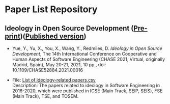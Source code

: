 # Paper List Repository

## Ideology in Open Source Development ([Pre-print](https://arxiv.org/abs/2104.12732))([Published version](https://ieeexplore.ieee.org/document/9463210))

* Yue, Y., Yu, X., You, X., Wang, Y., Redmiles, D. *Ideology in Open Source Development*, The 14th International Conference on Cooperative and Human Aspects of Software Engineering (CHASE 2021, Virtual, originally Madrid, Spain), May 20-21, 2021, 10 pp., doi: 10.1109/CHASE52884.2021.00016 

* File: [List of ideology-related papers.csv](https://github.com/dylan-yue/paper_list/blob/main/List%20of%20ideology-related%20papers.csv) \
Description: The papers related to ideology in Software Engineering in 2016-2020, which were published in ICSE (Main Track, SEIP, SEIS), FSE (Main Track), TSE, and TOSEM.
